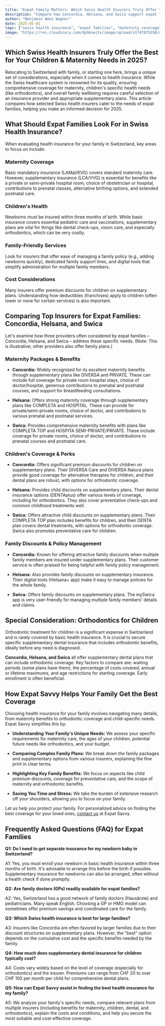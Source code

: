 ```yaml
---
title: "Expat Family Matters: Which Swiss Health Insurers Truly Offer the Best for Your Children & Maternity Needs in 2025?"
description: "Compare how Concordia, Helsana, and Swica support expat families with maternity benefits, children's coverage including orthodontics, and family-friendly services to find the best Swiss health insurance for your loved ones."
author: "Benjamin Amos Wagner"
date: 2025-05-01
tags: ["swiss health insurance", "expat families", "maternity coverage", "children's insurance", "orthodontics", "family benefits", "switzerland", "Concordia", "Helsana", "Swica"]
image: "https://res.cloudinary.com/dphbnwjtx/image/upload/v1747075358/a-sketch-style-illustration-in-a-limited_5FtbMJN6TymCd7PwS7veRA_uzg0uOWkQbWw_NSwGd9OHw_nexx9u.webp"
---
```


## Which Swiss Health Insurers Truly Offer the Best for Your Children & Maternity Needs in 2025?

Relocating to Switzerland with family, or starting one here, brings a unique set of considerations, especially when it comes to health insurance. While the Swiss healthcare system is renowned for its quality, ensuring comprehensive coverage for maternity, children's specific health needs (like orthodontics), and overall family wellbeing requires careful selection of an insurance provider and appropriate supplementary plans. This article compares how selected Swiss health insurers cater to the needs of expat families, helping you make an informed decision for 2025.

## What Should Expat Families Look For in Swiss Health Insurance?

When evaluating health insurance for your family in Switzerland, key areas to focus on include:

### Maternity Coverage

Basic mandatory insurance (LAMal/KVG) covers standard maternity care. However, supplementary insurance (LCA/VVG) is essential for benefits like a private or semi-private hospital room, choice of obstetrician or hospital, contributions to prenatal classes, alternative birthing options, and extended postnatal care.

### Children's Health

Newborns must be insured within three months of birth. While basic insurance covers essential pediatric care and vaccinations, supplementary plans are vital for things like dental check-ups, vision care, and especially orthodontics, which can be very costly.

### Family-Friendly Services

Look for insurers that offer ease of managing a family policy (e.g., adding newborns quickly), dedicated family support lines, and digital tools that simplify administration for multiple family members.

### Cost Considerations

Many insurers offer premium discounts for children on supplementary plans. Understanding how deductibles (franchises) apply to children (often lower or none for certain services) is also important.

## Comparing Top Insurers for Expat Families: Concordia, Helsana, and Swica

Let's examine how three providers often considered by expat families – Concordia, Helsana, and Swica – address these specific needs. (Note: This is illustrative; other providers also offer family plans.)

### Maternity Packages & Benefits

- **Concordia:** Widely recognized for its excellent maternity benefits through supplementary plans like DIVERSA and PRIVATE. These can include full coverage for private room hospital stays, choice of doctor/hospital, generous contributions to prenatal and postnatal courses, and support for breastfeeding consultations.

- **Helsana:** Offers strong maternity coverage through supplementary plans like COMPLETA and HOSPITAL. These can provide for private/semi-private rooms, choice of doctor, and contributions to various prenatal and postnatal services.

- **Swica:** Provides comprehensive maternity benefits with plans like COMPLETA TOP and HOSPITA SEMI-PRIVATE/PRIVATE. These include coverage for private rooms, choice of doctor, and contributions to prenatal courses and postnatal care.

### Children's Coverage & Perks

- **Concordia:** Offers significant premium discounts for children on supplementary plans. Their DIVERSA Care and DIVERSA Natura plans provide good coverage for alternative therapies for children, and their dental plans are robust, with options for orthodontic coverage.

- **Helsana:** Provides child discounts on supplementary plans. Their dental insurance options (DENTAplus) offer various levels of coverage, including for orthodontics. They also cover preventative check-ups and common childhood treatments well.

- **Swica:** Offers attractive child discounts on supplementary plans. Their COMPLETA TOP plan includes benefits for children, and their DENTA plan covers dental treatments, with options for orthodontic coverage. Swica also promotes preventative care for children.

### Family Discounts & Policy Management

- **Concordia:** Known for offering attractive family discounts when multiple family members are insured under supplementary plans. Their customer service is often praised for being helpful with family policy management.

- **Helsana:** Also provides family discounts on supplementary insurance. Their digital tools (Helsana+ app) make it easy to manage policies for the whole family.

- **Swica:** Offers family discounts on supplementary plans. The mySwica app is very user-friendly for managing multiple family members' details and claims.

## Special Consideration: Orthodontics for Children

Orthodontic treatment for children is a significant expense in Switzerland and is rarely covered by basic health insurance. It is crucial to secure specific supplementary dental insurance that includes orthodontic benefits, ideally before any need is diagnosed.

**Concordia, Helsana, and Swica** all offer supplementary dental plans that can include orthodontic coverage. Key factors to compare are: waiting periods (some plans have them), the percentage of costs covered, annual or lifetime maximums, and age restrictions for starting coverage. Early enrollment is often beneficial.

## How Expat Savvy Helps Your Family Get the Best Coverage

Choosing health insurance for your family involves navigating many details, from maternity benefits to orthodontic coverage and child-specific needs. Expat Savvy simplifies this by:

- **Understanding Your Family's Unique Needs:** We assess your specific requirements for maternity care, the ages of your children, potential future needs like orthodontics, and your budget.

- **Comparing Complex Family Plans:** We break down the family packages and supplementary options from various insurers, explaining the fine print in clear terms.

- **Highlighting Key Family Benefits:** We focus on aspects like child premium discounts, coverage for preventative care, and the scope of maternity and orthodontic benefits.

- **Saving You Time and Stress:** We take the burden of extensive research off your shoulders, allowing you to focus on your family.

Let us help you protect your family. For personalized advice on finding the best coverage for your loved ones, [contact us](/contact) at Expat Savvy.

## Frequently Asked Questions (FAQ) for Expat Families

**Q1: Do I need to get separate insurance for my newborn baby in Switzerland?**

A1: Yes, you must enroll your newborn in basic health insurance within three months of birth. It's advisable to arrange this before the birth if possible. Supplementary insurance for newborns can also be arranged, often without a health check if done promptly.

**Q2: Are family doctors (GPs) readily available for expat families?**

A2: Yes, Switzerland has a good network of family doctors (Hausärzte) and pediatricians. Many speak English. Choosing a GP or HMO model can sometimes offer premium savings and coordinated care for the family.

**Q3: Which Swiss health insurance is best for large families?**

A3: Insurers like Concordia are often favored by larger families due to their discount structures on supplementary plans. However, the "best" option depends on the cumulative cost and the specific benefits needed by the family.

**Q4: How much does supplementary dental insurance for children typically cost?**

A4: Costs vary widely based on the level of coverage (especially for orthodontics) and the insurer. Premiums can range from CHF 20 to over CHF 100 per month per child for comprehensive dental plans.

**Q5: How can Expat Savvy assist in finding the best health insurance for my family?**

A5: We analyze your family's specific needs, compare relevant plans from multiple insurers (including benefits for maternity, children, dental, and orthodontics), explain the costs and conditions, and help you secure the most suitable and cost-effective coverage. 